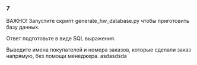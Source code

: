 ### 7

ВАЖНО! Запустите скрипт generate_hw_database.py чтобы приготовить базу данных.

Ответ подготовьте в виде SQL выражения.

 Выведите имена покупателей и номера заказов, которые сделали заказ напрямую, без помощи менеджера.
 asdasdsda